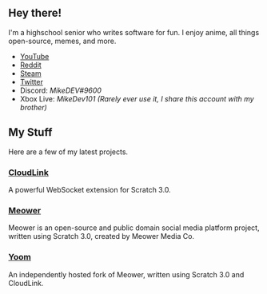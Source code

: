 ## Hey there!

I'm a highschool senior who writes software for fun. I enjoy anime, all things open-source, memes, and more.

* [YouTube](https://www.youtube.com/channel/UC7Na210SbmZamLPz4RMZTRg/)
* [Reddit](https://www.reddit.com/u/MikeDeveloper101)
* [Steam](https://steamcommunity.com/id/MikeDev101/)
* [Twitter](https://twitter.com/MDev101)
* Discord: *MikeDEV#9600*
* Xbox Live: *MikeDev101 (Rarely ever use it, I share this account with my brother)*

## My Stuff

Here are a few of my latest projects.

### **[CloudLink](https://mikedev101.github.io/cloudlink)**

A powerful WebSocket extension for Scratch 3.0.

### **[Meower](https://scratch.mit.edu/discuss/topic/426512)**

Meower is an open-source and public domain social media platform project, written using Scratch 3.0, created by Meower Media Co.

### **[Yoom](https://the-yoom-project.github.io/Yoom/)**

An independently hosted fork of Meower, written using Scratch 3.0 and CloudLink.
